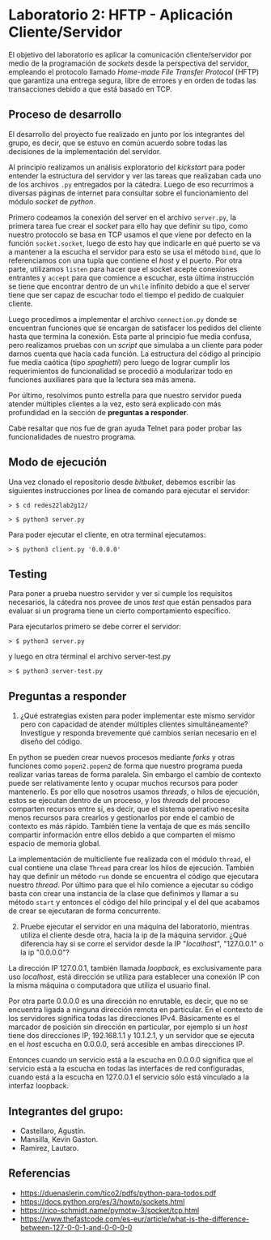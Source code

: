 # Laboratorio 2: HFTP - Aplicación Cliente/Servidor

El objetivo del laboratorio es aplicar la comunicación cliente/servidor por medio de la programación de *sockets* desde la perspectiva del servidor, empleando el protocolo llamado *Home-made File Transfer Protocol* (HFTP) que garantiza una entrega segura, libre de errores y en orden de todas las transacciones debido a que está basado en TCP.

## Proceso de desarrollo

El desarrollo del proyecto fue realizado en junto por los integrantes del grupo, es decir, que se estuvo en común acuerdo sobre todas las decisiones de la implementación del servidor.

Al principio realizamos un análisis exploratorio del *kickstart* para poder entender la estructura del servidor y ver las tareas que realizaban cada uno de los archivos `.py` entregados por la cátedra. Luego de eso recurrimos a diversas páginas de internet para consultar sobre el funcionamiento del módulo *socket* de *python*.

Primero codeamos la conexión del server en el archivo `server.py`, la primera tarea fue crear el *socket* para ello hay que definir su tipo, como nuestro protocolo se basa en TCP usamos el que viene por defecto en la función `socket.socket`, luego de esto hay que indicarle en qué puerto se va a mantener a la escucha el servidor para esto se usa el método `bind`, que lo referenciamos con una tupla que contiene el *host* y el puerto. Por otra parte, utilizamos `listen` para hacer que el socket acepte conexiones entrantes y `accept` para que comience a escuchar, esta última instrucción se tiene que encontrar dentro de un `while` infinito debido a que el server tiene que ser capaz de escuchar todo el tiempo el pedido de cualquier cliente.

Luego procedimos a implementar el archivo `connection.py` donde se encuentran funciones que se encargan de satisfacer los pedidos del cliente hasta que termina la conexión. Esta parte al principio fue media confusa, pero realizamos pruebas con un *script* que simulaba a un cliente para poder darnos cuenta que hacia cada función. La estructura del código al principio fue media caótica (tipo *spaghetti*) pero luego de lograr cumplir los requerimientos de funcionalidad se procedió a modularizar todo en funciones auxiliares para que la lectura sea más amena.

Por último, resolvimos punto estrella para que nuestro servidor pueda atender múltiples clientes a la vez, esto será explicado con más profundidad en la sección de **preguntas a responder**.

Cabe resaltar que nos fue de gran ayuda Telnet para poder probar las funcionalidades de nuestro programa.
## Modo de ejecución

Una vez clonado el repositorio desde *bitbuket*, debemos escribir las siguientes instrucciones por línea de comando para ejecutar el servidor:

```
> $ cd redes22lab2g12/

> $ python3 server.py
```

Para poder ejecutar el cliente, en otra terminal ejecutamos:

```
> $ python3 client.py '0.0.0.0'
```
## Testing

Para poner a prueba nuestro servidor y ver si cumple los requisitos necesarios, la cátedra nos provee de unos *test* que están pensados para evaluar si un programa tiene un cierto comportamiento específico.

Para ejecutarlos primero se debe correr el servidor:

```
> $ python3 server.py
```

 y luego en otra términal el archivo server-test.py

```
> $ python3 server-test.py
```
## Preguntas a responder
1. ¿Qué estrategias existen para poder implementar este mismo servidor pero con capacidad de atender múltiples clientes simultáneamente? Investigue y responda brevemente qué cambios serían necesario en el diseño del código.

En python se pueden crear nuevos procesos mediante *forks* y otras funciones como `popen2.popen2` de forma que nuestro programa pueda realizar varias tareas de forma paralela. Sin embargo el cambio de contexto puede ser relativamente lento y ocupar muchos recursos para poder mantenerlo. Es por ello que nosotros usamos *threads*, o hilos de ejecución, estos se ejecutan dentro de un proceso, y los *threads* del proceso comparten recursos entre si, es decir, que el sistema operativo necesita menos recursos para crearlos y gestionarlos por ende el cambio de contexto es más rápido. También tiene la ventaja de que es más sencillo compartir información entre ellos debido a que comparten el mismo espacio de memoria global.

La implementación de multicliente fue realizada con el módulo `thread`, el cual contiene una clase `Thread` para crear los hilos de ejecución. También hay que definir un método `run` donde se encuentra el código que ejecutara nuestro *thread*. Por último para que el hilo comience a ejecutar su código basta con crear una instancia de la clase que definimos y llamar a su método `start` y entonces el código del hilo principal y el del que acabamos de crear se ejecutaran de forma concurrente.

2. Pruebe ejecutar el servidor en una máquina del laboratorio, mientras utiliza el cliente desde otra, hacia la ip de la máquina servidor. ¿Qué diferencia hay si se corre el servidor desde la IP "*localhost*", "127.0.0.1" o la ip "0.0.0.0"?

La dirección IP 127.0.0.1, también llamada *loopback*, es exclusivamente para uso *localhost*, está dirección se utiliza para establecer una conexión IP con la misma máquina o computadora que utiliza el usuario final.

Por otra parte 0.0.0.0 es una dirección no enrutable, es decir, que no se encuentra ligada a ninguna dirección remota en particular. En el contexto de los servidores significa todas las direcciones IPv4. Básicamente es el marcador de posición sin dirección en particular, por ejemplo si un *host* tiene dos direcciones IP, 192.168.1.1 y 10.1.2.1, y un servidor que se ejecuta en el *host* escucha en 0.0.0.0, será accesible en ambas direcciones IP.

Entonces cuando un servicio está a la escucha en 0.0.0.0 significa que el servicio está a la escucha en todas las interfaces de red configuradas, cuando está a la escucha en 127.0.0.1 el servicio sólo está vinculado a la interfaz loopback.


## Integrantes del grupo:

* Castellaro, Agustín.
* Mansilla, Kevin Gaston.
* Ramirez, Lautaro.

## Referencias
- https://duenaslerin.com/tico2/pdfs/python-para-todos.pdf
- https://docs.python.org/es/3/howto/sockets.html
- https://rico-schmidt.name/pymotw-3/socket/tcp.html
- https://www.thefastcode.com/es-eur/article/what-is-the-difference-between-127-0-0-1-and-0-0-0-0

